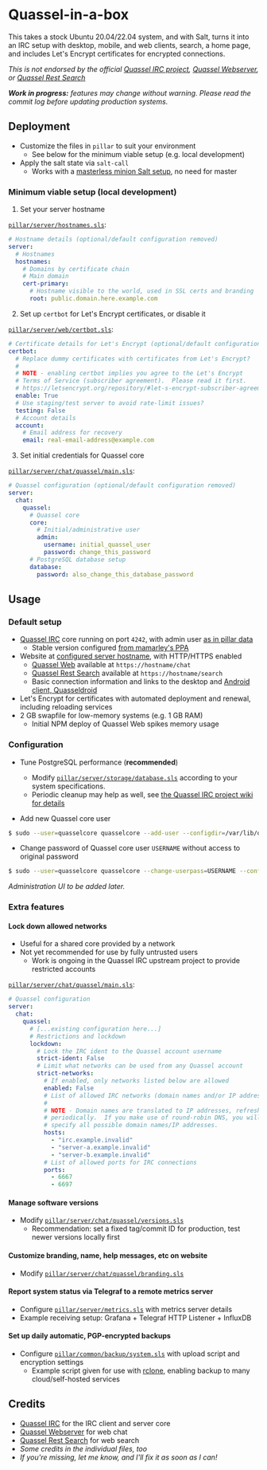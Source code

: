 Quassel-in-a-box
===============

This takes a stock Ubuntu 20.04/22.04 system, and with Salt, turns it into an IRC setup with desktop, mobile, and web clients, search, a home page, and includes Let's Encrypt certificates for encrypted connections.

*This is not endorsed by the official [Quassel IRC project][web-quassel], [Quassel Webserver][web-quassel-web], or [Quassel Rest Search][web-quassel-rest-search]*

***Work in progress:** features may change without warning.  Please read the commit log before updating production systems.*

## Deployment

* Customize the files in ```pillar``` to suit your environment
  * See below for the minimum viable setup (e.g. local development)
* Apply the salt state via ```salt-call```
  * Works with a [masterless minion Salt setup](https://docs.saltstack.com/en/latest/topics/tutorials/quickstart.html ), no need for master

### Minimum viable setup (local development)

1. Set your server hostname

[`pillar/server/hostnames.sls`](pillar/server/hostnames.sls):
```yaml
# Hostname details (optional/default configuration removed)
server:
  # Hostnames
  hostnames:
    # Domains by certificate chain
    # Main domain
    cert-primary:
      # Hostname visible to the world, used in SSL certs and branding
      root: public.domain.here.example.com
```

2. Set up `certbot` for Let's Encrypt certificates, or disable it

[`pillar/server/web/certbot.sls`](pillar/server/web/certbot.sls):
```yaml
# Certificate details for Let's Encrypt (optional/default configuration removed)
certbot:
  # Replace dummy certificates with certificates from Let's Encrypt?
  #
  # NOTE - enabling certbot implies you agree to the Let's Encrypt
  # Terms of Service (subscriber agreement).  Please read it first.
  # https://letsencrypt.org/repository/#let-s-encrypt-subscriber-agreement
  enable: True
  # Use staging/test server to avoid rate-limit issues?
  testing: False
  # Account details
  account:
    # Email address for recovery
    email: real-email-address@example.com
```

3. Set initial credentials for Quassel core

[`pillar/server/chat/quassel/main.sls`](pillar/server/chat/quassel/main.sls):
```yaml
# Quassel configuration (optional/default configuration removed)
server:
  chat:
    quassel:
      # Quassel core
      core:
        # Initial/administrative user
        admin:
          username: initial_quassel_user
          password: change_this_password
      # PostgreSQL database setup
      database:
        password: also_change_this_database_password
```

## Usage

### Default setup

* [Quassel IRC][web-quassel] core running on port `4242`, with admin user [as in pillar data](pillar/server/chat/quassel/main.sls)
  * Stable version configured [from mamarley's PPA](https://launchpad.net/~mamarley/+archive/ubuntu/quassel)
* Website at [configured server hostname](pillar/server/hostnames.sls), with HTTP/HTTPS enabled
  * [Quassel Web][web-quassel-web] available at `https://hostname/chat`
  * [Quassel Rest Search][web-quassel-rest-search] available at `https://hostname/search`
  * Basic connection information and links to the desktop and [Android client, Quasseldroid](https://quasseldroid.info)
* Let's Encrypt for certificates with automated deployment and renewal, including reloading services
* 2 GB swapfile for low-memory systems (e.g. 1 GB RAM)
  * Initial NPM deploy of Quassel Web spikes memory usage

### Configuration

* Tune PostgreSQL performance (**recommended**)
  * Modify [`pillar/server/storage/database.sls`](pillar/server/storage/database.sls) according to your system specifications.
  * Periodic cleanup may help as well, see [the Quassel IRC project wiki for details](https://bugs.quassel-irc.org/projects/1/wiki/PostgreSQL#PostgreSQL-performance-and-maintenance )

* Add new Quassel core user
```bash
$ sudo --user=quasselcore quasselcore --add-user --configdir=/var/lib/quassel
```

* Change password of Quassel core user `USERNAME` without access to original password
```bash
$ sudo --user=quasselcore quasselcore --change-userpass=USERNAME --configdir=/var/lib/quassel
```
*Administration UI to be added later.*

### Extra features

#### Lock down allowed networks
* Useful for a shared core provided by a network
* Not yet recommended for use by fully untrusted users
  * Work is ongoing in the Quassel IRC upstream project to provide restricted accounts

[`pillar/server/chat/quassel/main.sls`](pillar/server/chat/quassel/main.sls):
```yaml
# Quassel configuration
server:
  chat:
    quassel:
      # [...existing configuration here...]
      # Restrictions and lockdown
      lockdown:
        # Lock the IRC ident to the Quassel account username
        strict-ident: False
        # Limit what networks can be used from any Quassel account
        strict-networks:
          # If enabled, only networks listed below are allowed
          enabled: False
          # List of allowed IRC networks (domain names and/or IP addresses)
          #
          # NOTE - Domain names are translated to IP addresses, refreshed
          # periodically.  If you make use of round-robin DNS, you will need to
          # specify all possible domain names/IP addresses.
          hosts:
            - "irc.example.invalid"
            - "server-a.example.invalid"
            - "server-b.example.invalid"
          # List of allowed ports for IRC connections
          ports:
            - 6667
            - 6697
```

#### Manage software versions
* Modify [`pillar/server/chat/quassel/versions.sls`](pillar/server/chat/quassel/versions.sls)
  * Recommendation: set a fixed tag/commit ID for production, test newer versions locally first

#### Customize branding, name, help messages, etc on website
* Modify [`pillar/server/chat/quassel/branding.sls`](pillar/server/chat/quassel/branding.sls)

#### Report system status via Telegraf to a remote metrics server
* Configure [`pillar/server/metrics.sls`](pillar/server/metrics.sls) with metrics server details
* Example receiving setup: Grafana + Telegraf HTTP Listener + InfluxDB

#### Set up daily automatic, PGP-encrypted backups
* Configure [`pillar/common/backup/system.sls`](pillar/common/backup/system.sls) with upload script and encryption settings
  * Example script given for use with [rclone](https://rclone.org/), enabling backup to many cloud/self-hosted services

## Credits

* [Quassel IRC][web-quassel] for the IRC client and server core
* [Quassel Webserver][web-quassel-web] for web chat
* [Quassel Rest Search][web-quassel-rest-search] for web search
* *Some credits in the individual files, too*
* *If you're missing, let me know, and I'll fix it as soon as I can!*

[web-quassel]: https://github.com/quassel/quassel
[web-quassel-rest-search]: https://github.com/justjanne/quassel-rest-search/
[web-quassel-web]: https://github.com/magne4000/quassel-webserver
